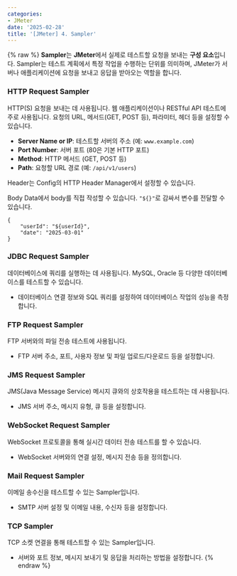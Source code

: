 ```yaml
---
categories:
- JMeter
date: '2025-02-28'
title: '[JMeter] 4. Sampler'
---
```


{% raw %}
**Sampler**는 **JMeter**에서 실제로 테스트할 요청을 보내는 **구성 요소**입니다. Sampler는 테스트 계획에서 특정 작업을 수행하는 단위를 의미하며, JMeter가 서버나 애플리케이션에 요청을 보내고 응답을 받아오는 역할을 합니다.

### HTTP Request Sampler
HTTP(S) 요청을 보내는 데 사용됩니다. 웹 애플리케이션이나 RESTful API 테스트에 주로 사용됩니다. 요청의 URL, 메서드(GET, POST 등), 파라미터, 헤더 등을 설정할 수 있습니다.
- **Server Name or IP**: 테스트할 서버의 주소 (예: `www.example.com`)
- **Port Number**: 서버 포트 (80은 기본 HTTP 포트)
- **Method**: HTTP 메서드 (GET, POST 등)
- **Path**: 요청할 URL 경로 (예: `/api/v1/users`)

Header는 Config의 HTTP Header Manager에서 설정할 수 있습니다.

Body Data에서 body를 직접 작성할 수 있습니다. `"${}"`로 감싸서 변수를 전달할 수 있습니다.
```
{  
    "userId": "${userId}",  
    "date": "2025-03-01"  
}
```

### JDBC Request Sampler
데이터베이스에 쿼리를 실행하는 데 사용됩니다. MySQL, Oracle 등 다양한 데이터베이스를 테스트할 수 있습니다.
- 데이터베이스 연결 정보와 SQL 쿼리를 설정하여 데이터베이스 작업의 성능을 측정합니다.

### FTP Request Sampler
FTP 서버와의 파일 전송 테스트에 사용됩니다.
- FTP 서버 주소, 포트, 사용자 정보 및 파일 업로드/다운로드 등을 설정합니다.

### JMS Request Sampler
JMS(Java Message Service) 메시지 큐와의 상호작용을 테스트하는 데 사용됩니다.
- JMS 서버 주소, 메시지 유형, 큐 등을 설정합니다.

### WebSocket Request Sampler
WebSocket 프로토콜을 통해 실시간 데이터 전송 테스트를 할 수 있습니다.
- WebSocket 서버와의 연결 설정, 메시지 전송 등을 정의합니다.

### Mail Request Sampler
이메일 송수신을 테스트할 수 있는 Sampler입니다.
- SMTP 서버 설정 및 이메일 내용, 수신자 등을 설정합니다.

### TCP Sampler
TCP 소켓 연결을 통해 테스트할 수 있는 Sampler입니다.
- 서버와 포트 정보, 메시지 보내기 및 응답을 처리하는 방법을 설정합니다.
{% endraw %}